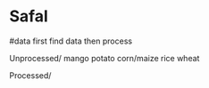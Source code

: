 # Safal

#data
first find data then process

Unprocessed/
mango
potato
corn/maize
rice
wheat

Processed/
